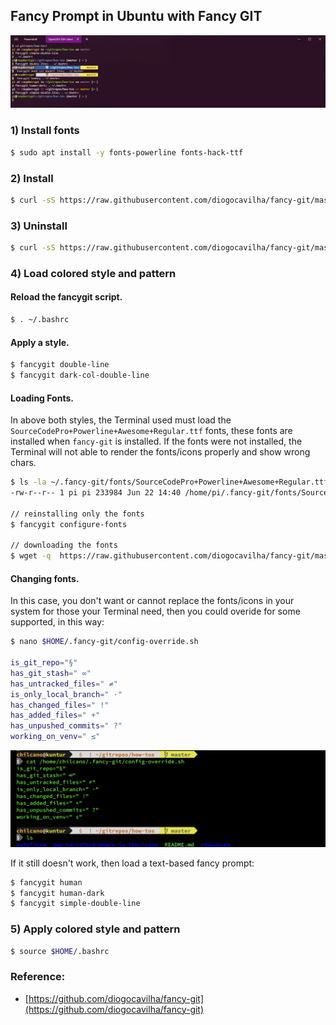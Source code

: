 ## Fancy Prompt in Ubuntu with Fancy GIT

![](fancy_prompt_ubuntu_with_fancy_git_updated2.png)


### 1) Install fonts
```sh
$ sudo apt install -y fonts-powerline fonts-hack-ttf
```

### 2) Install
```sh
$ curl -sS https://raw.githubusercontent.com/diogocavilha/fancy-git/master/install.sh | sh
```

### 3) Uninstall
```sh
$ curl -sS https://raw.githubusercontent.com/diogocavilha/fancy-git/master/uninstall.sh | sh
```

### 4) Load colored style and pattern

#### Reload the fancygit script.  
```sh
$ . ~/.bashrc
```  

#### Apply a style.  
```sh
$ fancygit double-line
$ fancygit dark-col-double-line
```  
  
#### Loading Fonts.   
In above both styles, the Terminal used must load the `SourceCodePro+Powerline+Awesome+Regular.ttf` fonts, these fonts are installed when `fancy-git` is installed. 
If the fonts were not installed, the Terminal will not able to render the fonts/icons properly and show wrong chars. 
```sh
$ ls -la ~/.fancy-git/fonts/SourceCodePro+Powerline+Awesome+Regular.ttf
-rw-r--r-- 1 pi pi 233984 Jun 22 14:40 /home/pi/.fancy-git/fonts/SourceCodePro+Powerline+Awesome+Regular.ttf

// reinstalling only the fonts
$ fancygit configure-fonts

// downloading the fonts
$ wget -q  https://raw.githubusercontent.com/diogocavilha/fancy-git/master/fonts/SourceCodePro+Powerline+Awesome+Regular.ttf
```   
  
#### Changing fonts.  
In this case, you don't want or cannot replace the fonts/icons in your system for those your Terminal need, then you could overide for some supported, in this way:
```sh
$ nano $HOME/.fancy-git/config-override.sh

is_git_repo="§"
has_git_stash=" ∞"
has_untracked_files=" ≠"
is_only_local_branch=" ·"
has_changed_files=" !"
has_added_files=" +"
has_unpushed_commits=" ?"
working_on_venv=" ≤"
```
![](fancy_prompt_ubuntu_with_fancy_git_updated.png)

If it still doesn't work, then load a text-based fancy prompt:
```sh
$ fancygit human
$ fancygit human-dark
$ fancygit simple-double-line
``` 
  
### 5) Apply colored style and pattern
```sh 
$ source $HOME/.bashrc
```

### Reference:
- [https://github.com/diogocavilha/fancy-git](https://github.com/diogocavilha/fancy-git)
